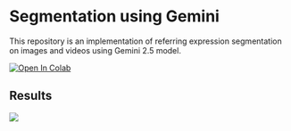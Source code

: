# Segmentation using Gemini
This repository is an implementation of referring expression segmentation on images and videos using Gemini 2.5 model.

<a target="_blank" href="https://colab.research.google.com/github/NSTiwari/Segmentation-using-Gemini/blob/main/Segmentation_using_Gemini.ipynb">
  <img src="https://colab.research.google.com/assets/colab-badge.svg" alt="Open In Colab"/>
</a>


## Results
<img src="https://github.com/NSTiwari/Segmentation-using-Gemini/blob/main/assets/gemini-segmentation.gif"/>
